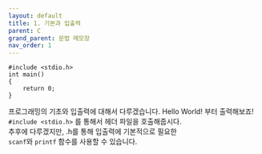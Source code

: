 ```yaml
---
layout: default
title: 1. 기본과 입출력
parent: C
grand_parent: 문법 메모장
nav_order: 1
---
```


```
#include <stdio.h>
int main()
{
    return 0;
}
```
프로그래밍의 기초와 입출력에 대해서 다루겠습니다.
Hello World! 부터 출력해보죠!  
`#include <stdio.h>` 를 통해서 헤더 파일을 호출해줍시다.  
추후에 다루겠지만, .h를 통해 입출력에 기본적으로 필요한  
`scanf`와 `printf` 함수를 사용할 수 있습니다.

